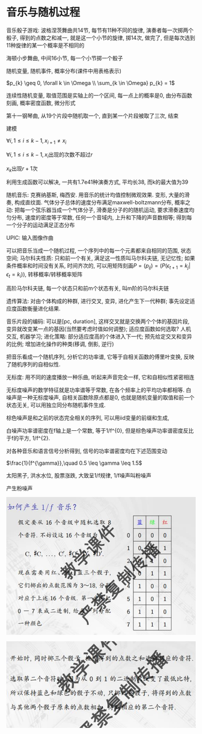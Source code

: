 # 音乐与随机过程

音乐骰子游戏: 波格涅茨舞曲共14节, 每节有11种不同的旋律, 演奏者每一次掷两个骰子, 得到的点数之和减一, 就是这一个小节的旋律, 掷14次, 做完了, 但是每次选到11种旋律的某一个概率是不相同的

海顿小步舞曲, 中间16小节, 每一个小节掷一个骰子

随机变量, 随机事件, 概率分布(课件中用表格表示)

$p_{k} \geq 0, \forall k \in \Omega \\ \sum_{k \in \Omega} p_{k} = 1$

连续性随机变量, 取值范围是实轴上的一个区间, 每一点上的概率是0, 由分布函数刻画, 概率密度函数, 微分形式

第十一钢琴曲, 从19个片段中随机取一个, 直到某一个片段被取了三次, 结束

建模

$\forall i, 1 \leq i \leq k - 1, x_{i + 1} \not= x_{i}$

$\forall i, 1 \leq i \leq k - 1, x_{i} \mbox{出现的次数不超过}r$

$x_{k}$出现$r + 1$次

利用生成函数可以解决, 一共有1.7e41种演奏方式, 平均长38, 而k的最大值为39

随机音乐: 克赛纳基斯, 梅西安. 用音乐的统计均值控制微观效果. 变形, 大量的滑奏, 构成直纹面. 气体分子总体的速度分布满足maxwell-boltzmann分布, 概率之动: 把每一个弦乐器当成一个气体分子, 滑奏是分子的的随机运动, 要求滑奏速度均匀分布, 速度的密度等于常数, 任何一个音域内, 上升和下降的声音数相等; 得到每一个分子的运动满足正态分布

UPIC: 输入图像作曲

可以把音乐当成一个随机过程, 一个序列中的每一个元素都来自相同的范围, 状态空间; 马尔科夫性质: 只和前一个有关, 满足这一性质叫马尔科夫链, 无记忆性; 如果条件概率和时间没有关系, 时间齐次的, 可以用矩阵刻画$P = (p_{ij}) = (P(\epsilon_{t + 1} = k_{j} | \epsilon_{t} = k_{i}))$, 转移概率/转移概率矩阵

高阶马尔科夫链, 每一个状态只和前m个状态有关, 叫m阶的马尔科夫链

遗传算法: 对由个体构成的种群, 进行交叉, 变异, 进化产生下一代种群; 事先设定适应度函数衡量进化结果.

音乐片段的编码: 可以是[pc, duration], 这样交叉就是交换两个个体的基因片段, 变异就改变某一点的基因(当然要考虑时值如何调整); 适应度函数如何选取? 人机交互, 机器学习; 进化策略: 部分适应度高的个体进入下一代; 预先给定交叉和变异的比例; 增加进化操作的种类(移调, 倒影, 逆行)

把音乐看成一个随机序列, 分析它的功率谱, 它等于自相关函数的傅里叶变换, 反映了随机序列的自相似性.

无标度: 用不同的速度播放一种乐曲, 听起来声音完全一样, 它和自相似性紧密相连

无标度噪声的数学特征就是功率谱等于常数, 在各个频率上的平均功率都相等. 白噪声是一种无标度噪声, 自相关函数除原点都是0, 也就是随机变量的取值和前一个状态无关, 可以用独立同分布随机事件生成.

棕色噪声是和之前的状态完全相关的序列, 可以用iid变量的前缀和生成,

白噪声功率谱密度在f轴上是一个常数, 等于1/f^{0}, 但是棕色噪声功率谱密度反比于f的平方, 1/f^{2}.

对各种音乐和语言信号分析得到, 信号的功率谱密度均在下述范围变动

$\frac{1}{f^{\gamma}},\quad 0.5 \leq \gamma \leq 1.5$

太阳黑子, 洪水水位, 股票涨跌, 大致呈1/f规律, 1/f噪声叫粉噪声

产生粉噪声

![](./pink_gen_1.jpg)

![](./pink_gen_2.jpg)
